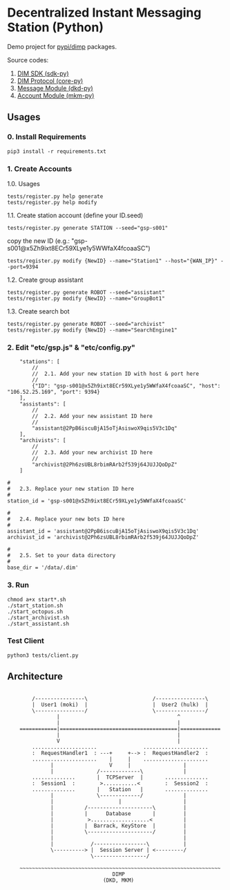 # Decentralized Instant Messaging Station (Python)

Demo project for [pypi/dimp](https://pypi.org/project/dimp/) packages.

Source codes:

1. [DIM SDK (sdk-py)](https://github.com/dimchat/sdk-py)
2. [DIM Protocol (core-py)](https://github.com/dimchat/core-py)
3. [Message Module (dkd-py)](https://github.com/dimchat/dkd-py)
4. [Account Module (mkm-py)](https://github.com/dimchat/mkm-py)

## Usages

### 0. Install Requirements

```
pip3 install -r requirements.txt
```

### 1. Create Accounts

1.0. Usages

```
tests/register.py help generate
tests/register.py help modify
```

1.1. Create station account (define your ID.seed)

```
tests/register.py generate STATION --seed="gsp-s001"
```

copy the new ID (e.g.: "gsp-s001@x5Zh9ixt8ECr59XLye1y5WWfaX4fcoaaSC")

```
tests/register.py modify {NewID} --name="Station1" --host="{WAN_IP}" --port=9394
```

1.2. Create group assistant

```
tests/register.py generate ROBOT --seed="assistant"
tests/register.py modify {NewID} --name="GroupBot1"
```

1.3. Create search bot

```
tests/register.py generate ROBOT --seed="archivist"
tests/register.py modify {NewID} --name="SearchEngine1"
```

### 2. Edit "etc/gsp.js" & "etc/config.py"

```
    "stations": [
        //
        //  2.1. Add your new station ID with host & port here
        //
        {"ID": "gsp-s001@x5Zh9ixt8ECr59XLye1y5WWfaX4fcoaaSC", "host": "106.52.25.169", "port": 9394}
    ],
    "assistants": [
        //
        //  2.2. Add your new assistant ID here
        //
        "assistant@2PpB6iscuBjA15oTjAsiswoX9qis5V3c1Dq"
    ],
    "archivists": [
        //
        //  2.3. Add your new archivist ID here
        //
        "archivist@2Ph6zsUBL8rbimRArb2f539j64JUJJQoDpZ"
    ]
```

```
#
#   2.3. Replace your new station ID here
#
station_id = 'gsp-s001@x5Zh9ixt8ECr59XLye1y5WWfaX4fcoaaSC'

#
#   2.4. Replace your new bots ID here
#
assistant_id = 'assistant@2PpB6iscuBjA15oTjAsiswoX9qis5V3c1Dq'
archivist_id = 'archivist@2Ph6zsUBL8rbimRArb2f539j64JUJJQoDpZ'

#
#   2.5. Set to your data directory
#
base_dir = '/data/.dim'
```

### 3. Run

```
chmod a+x start*.sh
./start_station.sh
./start_octopus.sh
./start_archivist.sh
./start_assistant.sh
```

### Test Client

```
python3 tests/client.py
```

## Architecture

```

        /----------------\                     /----------------\
        |  User1 (moki)  |                     |  User2 (hulk)  |
        \----------------/                     \----------------/
                |                                      ^
                |                                      |
    ============|======================================|=============
                |                                      |
                V                                      |
        .....................               .....................
        :  RequestHandler1  : ---+     +--> :  RequestHandler2  :
        .....................    |     |    .....................
              |                  V     |                 |
              |              /-------------\             |
        ..............       |  TCPServer  |       ..............
        :  Session1  :        >...........<        :  Session2  :
        ..............       |   Station   |       ..............
              |              \-------------/             |
              |                     |                    |
              |          /---------------------\         |
              |          |      Database       |         |
              |           >...................<          |
              |          |  Barrack, KeyStore  |         |
              |          \---------------------/         |
              |                                          |
              |            /-----------------\           |
              \----------> |  Session Server | <---------/
                           \-----------------/
    
    ~~~~~~~~~~~~~~~~~~~~~~~~~~~~~~~~~~~~~~~~~~~~~~~~~~~~~~~~~~~~~~~~~
                                  DIMP
                               (DKD, MKM)
    
```
